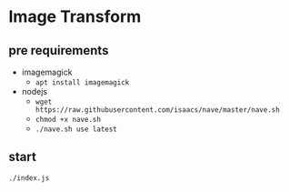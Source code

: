 # Image Transform

## pre requirements

- imagemagick
  - `apt install imagemagick`
- nodejs
  - `wget https://raw.githubusercontent.com/isaacs/nave/master/nave.sh`
  - `chmod +x nave.sh`
  - `./nave.sh use latest`

## start

`./index.js`
